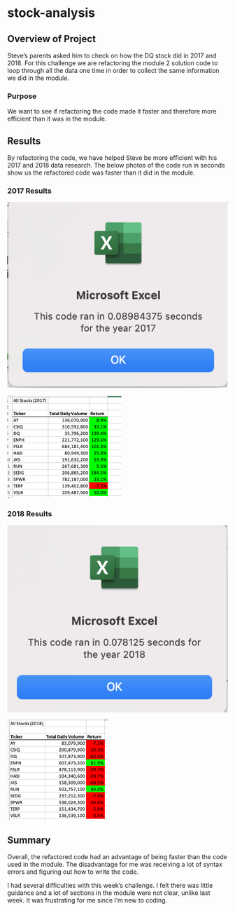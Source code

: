 # stock-analysis

## Overview of Project
Steve’s parents asked him to check on how the DQ stock did in 2017 and 2018. For this challenge we are refactoring the module 2 solution code to loop through all the data one time in order to collect the same information we did in the module. 

### Purpose
We want to see if refactoring the code made it faster and therefore more efficient than it was in the module. 

## Results
By refactoring the code, we have helped Steve be more efficient with his 2017 and 2018 data research. The below photos of the code run in seconds show us the refactored code was faster than it did in the module.

### 2017 Results
![2017 Refactored](https://github.com/cbalmaceda/stock-analysis/blob/main/Resources/2017%20Refactored.png)

![2017 results](https://github.com/cbalmaceda/stock-analysis/blob/main/Resources/2017%20results.png)

### 2018 Results
![2018 Refactored](https://github.com/cbalmaceda/stock-analysis/blob/main/Resources/2018%20Refactored.png)

![2018 Results](https://github.com/cbalmaceda/stock-analysis/blob/main/Resources/2018%20results.png)


## Summary

Overall, the refactored code had an advantage of being faster than the code used in the module. The disadvantage for me was receiving a lot of syntax errors and figuring out how to write the code.

I had several difficulties with this week’s challenge. I felt there was little guidance and a lot of sections in the module were not clear, unlike last week. It was frustrating for me since I’m new to coding. 

